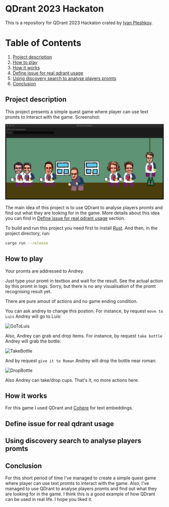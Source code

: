 # QDrant 2023 Hackaton

This is a repository for QDrant 2023 Hackaton crated by [Ivan Pleshkov](https://https://github.com/IvanPleshkov).

# Table of Contents
1. [Project description](#Project-description)
2. [How to play](#How-to-play)
3. [How it works](#How-it-works)
4. [Define issue for real qdrant usage](#Define-issue-for-real-qdrant-usage)
5. [Using discovery search to analyse players promts](#Using-discovery-search-to-analyse-players-promts)
6. [Conclusion](#Conclusion)

## Project description

This project presents a simple quest game where player can use text promts to interact with the game. Screenshot:

![Screenshot](images/start_screenshot.jpg)

The main idea of this project is to use QDrant to analyse players promts and find out what they are looking for in the game. More details about this idea you can find in [Define issue for real qdrant usage](#Define-issue-for-real-qdrant-usage) section.

To build and run this project you need first to install [Rust](https://www.rust-lang.org/tools/install). And then, in the project directory, run:

```bash
cargo run --release
```

## How to play

Your promts are addressed to Andrey.

Just type your promt in textbox and wait for the result. See the actual action by this promt in logs. Sorry, but there is no any visualisation of the promt recognising result yet.

There are pure amout of actions and no game ending condition.

You can ask andrey to change this postion. For instance, by request `move to Luis` Andrey will go to Luis:

![GoToLuis](images/go_to_luis.jpg)

Also, Andrey can grab and drop items. For instance, by request `take bottle` Andrey will grab the bottle:

![TakeBottle](images/take_bottle.jpg)

And by request `give it to Roman` Andrey will drop the bottle near roman:

![DropBottle](images/drop_bottle.jpg)

Also Andrey can take/drop cups. That's it, no more actions here.

## How it works

For this game I used QDrant and [Cohere](https://cohere.ai/) for text embeddings.



## Define issue for real qdrant usage

## Using discovery search to analyse players promts

## Conclusion

For this short period of time I've managed to create a simple quest game where player can use text promts to interact with the game. Also, I've managed to use QDrant to analyse players promts and find out what they are looking for in the game. I think this is a good example of how QDrant can be used in real life. I hope you liked it.
